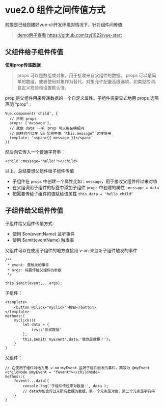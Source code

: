 # vue2.0 组件之间传值方式

前提是已经搭建好vue-cli开发环境对情况下，针对组件间传值

> [demo例子查看](https://github.com/zyj1022/vue-start) https://github.com/zyj1022/vue-start

## 父组件给子组件传值

**使用prop传递数据**

> props 可以是数组或对象，用于接收来自父组件的数据。
> props 可以是简单的数组，或者使用对象作为替代，对象允许配置高级选项，如类型检测、自定义校验和设置默认值。

prop 是父组件用来传递数据的一个自定义属性。子组件需要显式地用 props 选项声明 “prop”：

```
Vue.component('child', {
  // 声明 props
  props: ['message'],
  // 就像 data 一样，prop 可以用在模板内
  // 同样也可以在 vm 实例中像 “this.message” 这样使用
  template: '<span>{{ message }}</span>'
})
```

然后向它传入一个普通字符串：

```
<child :message="hello!"></child>
```
以上，总结要想父组件给子组件传值

- 子组件在 `props` 中创建一个属性比如：`message`，用于接收父组件传过来对值
- 在父组调用子组件的标签中添加子组件 `props` 中创建的属性 `:message = data`
- 把需要传给子组件的值赋给该属性 `this.data = "hello child"`


## 子组件给父组件传值

子组件给父组件传值方式:

- 使用 $on(eventName) 监听事件
- 使用 $emit(eventName) 触发事

父组件可以在使用子组件的地方直接用 v-on 来监听子组件触发的事件

```
/**
 * event: 要触发的事件
 * args: 将要传给父组件的参数
 */

this.$emit(event,...args);
```

子组件：

```
<template>
	<button @click="myclick">按钮</button>
</template>
methods:{
    myclick(){
        let data = {
            test:'测试数据'
        };
        this.$emit('myEvent',data,'我也是数据！');
    }
}
```

父组件：

```
// 在使用子组件对地方用 v-on:myEvent 监听子组件触发的事件，简写为 @myEvent
<childNode @myEvent = "fevent"></childNode>
methods:{
    fevent(...data){
        console.log('子组件传过来对数据:', data );
		// data为包含传过来所有数据的数组，第一个元素是对象，第二个元素是字符串
    }
}
```
